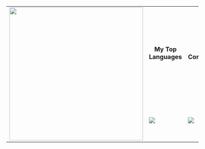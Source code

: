 <div id="header" align="left">
  
</div>

<table>
  <tbody>
    <tr>
      <td rowspan="3">
        <img src="https://github.com/erinnmclaughlin/erinnmclaughlin/assets/22223146/4429e53e-8f00-4b2f-a9db-84a97e2d7469" height="350" />
      </td>
    </tr>
    <tr>
      <th>My Top Languages</th>
      <th>My Contributions</th>
    </tr>
    <tr>
      <td>
        <img src="https://github-readme-stats.vercel.app/api/top-langs/?username=erinnmclaughlin&hide_border=true&hide_title=true" />
      </td>
      <td>
        <img src="https://github-readme-stats.vercel.app/api?username=erinnmclaughlin&count_private=true&include_all_commits=true&show_icons=true&hide_border=true&hide_title=true" />
      </td>
    </tr>
  </tbody>
</table>





